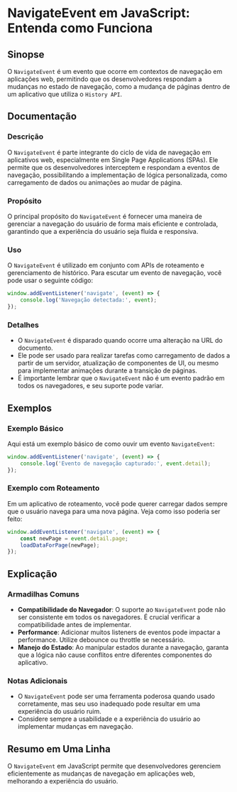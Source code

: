 <!--
Meta Description: # NavigateEvent em JavaScript: Entenda como Funciona ## Sinopse O `NavigateEvent` é um evento que ocorre em contextos de navegação em aplicações web, ...
Meta Keywords: navigateevent, navegação, que, pode, como
-->

# NavigateEvent em JavaScript: Entenda como Funciona

## Sinopse
O `NavigateEvent` é um evento que ocorre em contextos de navegação em aplicações web, permitindo que os desenvolvedores respondam a mudanças no estado de navegação, como a mudança de páginas dentro de um aplicativo que utiliza o `History API`.

## Documentação
### Descrição
O `NavigateEvent` é parte integrante do ciclo de vida de navegação em aplicativos web, especialmente em Single Page Applications (SPAs). Ele permite que os desenvolvedores interceptem e respondam a eventos de navegação, possibilitando a implementação de lógica personalizada, como carregamento de dados ou animações ao mudar de página.

### Propósito
O principal propósito do `NavigateEvent` é fornecer uma maneira de gerenciar a navegação do usuário de forma mais eficiente e controlada, garantindo que a experiência do usuário seja fluída e responsiva.

### Uso
O `NavigateEvent` é utilizado em conjunto com APIs de roteamento e gerenciamento de histórico. Para escutar um evento de navegação, você pode usar o seguinte código:

```javascript
window.addEventListener('navigate', (event) => {
    console.log('Navegação detectada:', event);
});
```

### Detalhes
- O `NavigateEvent` é disparado quando ocorre uma alteração na URL do documento.
- Ele pode ser usado para realizar tarefas como carregamento de dados a partir de um servidor, atualização de componentes de UI, ou mesmo para implementar animações durante a transição de páginas.
- É importante lembrar que o `NavigateEvent` não é um evento padrão em todos os navegadores, e seu suporte pode variar.

## Exemplos
### Exemplo Básico
Aqui está um exemplo básico de como ouvir um evento `NavigateEvent`:

```javascript
window.addEventListener('navigate', (event) => {
    console.log('Evento de navegação capturado:', event.detail);
});
```

### Exemplo com Roteamento
Em um aplicativo de roteamento, você pode querer carregar dados sempre que o usuário navega para uma nova página. Veja como isso poderia ser feito:

```javascript
window.addEventListener('navigate', (event) => {
    const newPage = event.detail.page;
    loadDataForPage(newPage);
});
```

## Explicação
### Armadilhas Comuns
- **Compatibilidade do Navegador**: O suporte ao `NavigateEvent` pode não ser consistente em todos os navegadores. É crucial verificar a compatibilidade antes de implementar.
- **Performance**: Adicionar muitos listeners de eventos pode impactar a performance. Utilize debounce ou throttle se necessário.
- **Manejo do Estado**: Ao manipular estados durante a navegação, garanta que a lógica não cause conflitos entre diferentes componentes do aplicativo.

### Notas Adicionais
- O `NavigateEvent` pode ser uma ferramenta poderosa quando usado corretamente, mas seu uso inadequado pode resultar em uma experiência do usuário ruim.
- Considere sempre a usabilidade e a experiência do usuário ao implementar mudanças em navegação.

## Resumo em Uma Linha
O `NavigateEvent` em JavaScript permite que desenvolvedores gerenciem eficientemente as mudanças de navegação em aplicações web, melhorando a experiência do usuário.